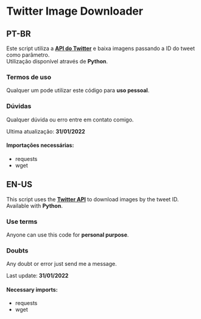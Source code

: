 # Twitter Image Downloader
## PT-BR
Este script utiliza a **[API do Twitter](https://developer.twitter.com/en/docs/twitter-api)** e baixa imagens passando a ID do tweet como parâmetro.<br>
Utilização disponível através de **Python**.<br>

### Termos de uso
Qualquer um pode utilizar este código para **uso pessoal**.<br>

### Dúvidas
Qualquer dúvida ou erro entre em contato comigo. <br>

Ultima atualização: **31/01/2022**<br>

#### Importações necessárias:
- requests <br>
- wget <br>

## EN-US
This script uses the **[Twitter API](https://developer.twitter.com/en/docs/twitter-api)** to download images by the tweet ID.<br>
Available with **Python**.<br>

### Use terms
Anyone can use this code for  **personal purpose**. <br>

### Doubts
Any doubt or error just send me a message. <br>

Last update: **31/01/2022**<br>

#### Necessary imports:
- requests <br>
- wget <br>